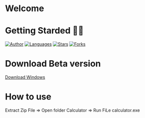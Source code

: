 # Welcome


#  Getting Starded 🖖🏻

[![Author](https://img.shields.io/badge/author-GabrielLuiz-191F2B?style=flat-square)](https://github.com/GabrielLuizSF)
[![Languages](https://img.shields.io/github/languages/count/GabrielLuizSF/calculator?color=%23191F2B&style=flat-square)](#)
[![Stars](https://img.shields.io/github/stars/GabrielLuizSF/calculator?color=191F2B&style=flat-square)](https://github.com/GabrielLuizSF/calculator/stargazers)
[![Forks](https://img.shields.io/github/forks/GabrielLuizSF/calculator?color=%23191F2B&style=flat-square)](https://github.com/GabrielLuizSF/calculator/network/members)


# Download Beta version 
<a href="https://drive.google.com/uc?export=download&id=1lTl_tTHY_DtOBGJtrxgWYYCIQ0OjiU_D"  target="_blank" rel="noopener noreferer" >Download Windows</a>

# How to use
Extract Zip File  => Open folder Calculator => Run FiLe calculator.exe 


